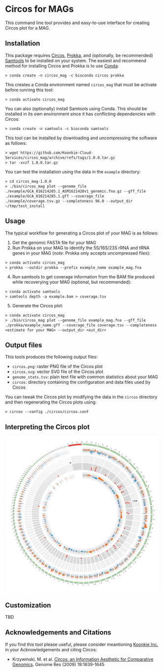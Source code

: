 # Circos for MAGs

This command line tool provides and easy-to-use interface for creating Circos plot for a MAG.


## Installation

This package requires [Circos](https://circos.ca), [Prokka](https://github.com/tseemann/prokka), and (optionally, be recommended) [Samtools](https://www.htslib.org) to be installed on your system. The easiest and recommend method for installing Circos and Prokka is to use [Conda](https://docs.conda.io/projects/conda/en/latest/index.html):

```
> conda create -n circos_mag -c bioconda circos prokka
```

This creates a Conda environment named `circos_mag` that must be activate before running this tool:
```
> conda activate circos_mag
```

You can also (optionally) install Samtools using Conda. This should be installed in its own environment since it has conflicting dependencies with Circos:
```
> conda create -n samtools -c bioconda samtools
```

This tool can be installed by downloading and uncompressing the software as follows:
```
> wget https://github.com/Koonkie-Cloud-Services/circos_mag/archive/refs/tags/1.0.0.tar.gz
> tar -xvzf 1.0.0.tar.gz
```

You can test the installation using the data in the `example` directory:
```
> cd circos_mag-1.0.0
> ./bin/circos_mag plot --genome_file ./example/GCA_016214285.1_ASM1621428v1_genomic.fna.gz --gff_file ./example/GCA_016214285.1.gff --coverage_file ./example/coverage.tsv.gz --completeness 96.0 --output_dir ~/tmp/test_install
```

## Usage

The typical workflow for generating a Circos plot of your MAG is as follows:
 1. Get the genomic FASTA file for your MAG
 2. Run Prokka on your MAG to identify the 5S/16S/23S rRNA and tRNA genes in your MAG (<i>note</i>: Prokka only accepts uncompressed files):
 ```
> conda activate circos_mag
> prokka --outdir prokka --prefix example_name example_mag.fna
 ```
 4. Run samtools to get coverage information from the BAM file produced while recoverying your MAG (optional, but recommended):
 ```
> conda activate samtools
> samtools depth -a example.bam > coverage.tsv
 ```
 5. Generate the Circos plot:
 ```
> conda activate circos_mag
> ./bin/circos_mag plot --genome_file example_mag.fna --gff_file ./prokka/example_name.gff --coverage_file coverage.tsv --completeness <estimate for your MAG> --output_dir <out_dir>
 ```

## Output files

This tools produces the following output files:
 - `circos.png`: raster PNG file of the Circos plot
 - `circos.svg`: vector SVG file of the Circos plot
 - `genome_stats.tsv`: plain text file with common statistics about your MAG
 - `circos`: directory containing the configuration and data files used by Circos

You can tweak the Circos plot by modifying the data in the `circos` directory and then regenerating the Circos plots using:
```
> circos --config ./circos/circos.conf
```

## Interpreting the Circos plot

<img src="https://github.com/Koonkie-Cloud-Services/circos_mag/blob/main/images/circos.png" width="600">

## Customization

TBD

## Acknowledgements and Citations

If you find this tool please useful, please consider meantioning [Koonkie Inc.](https://www.koonkie.com/) in your Acknowledgements and citing Circos:
 - Krzywinski, M. et al. [Circos: an Information Aesthetic for Comparative Genomics](https://genome.cshlp.org/content/early/2009/06/15/gr.092759.109.abstract). Genome Res (2009) 19:1639-1645
